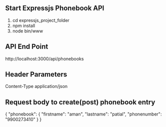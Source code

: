 ## Start Expressjs Phonebook API
1. cd expressjs_project_folder 
2. npm install  
3. node bin/www

## API End Point
http://localhost:3000/api/phonebooks

## Header Parameters
Content-Type  application/json

## Request body to create(post) phonebook entry

{
 "phonebook": {
  "firstname": "aman",
  "lastname": "patial",
  "phonenumber": "9900273410"
  }
}
